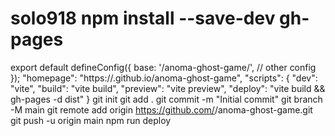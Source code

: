 # solo918 npm install --save-dev gh-pages
export default defineConfig({
  base: '/anoma-ghost-game/',
  // other config
});
"homepage": "https://<Dare918>.github.io/anoma-ghost-game",
"scripts": {
  "dev": "vite",
  "build": "vite build",
  "preview": "vite preview",
  "deploy": "vite build && gh-pages -d dist"
}
git init
git add .
git commit -m "Initial commit"
git branch -M main
git remote add origin https://github.com/<your-username>/anoma-ghost-game.git
git push -u origin main
npm run deploy
